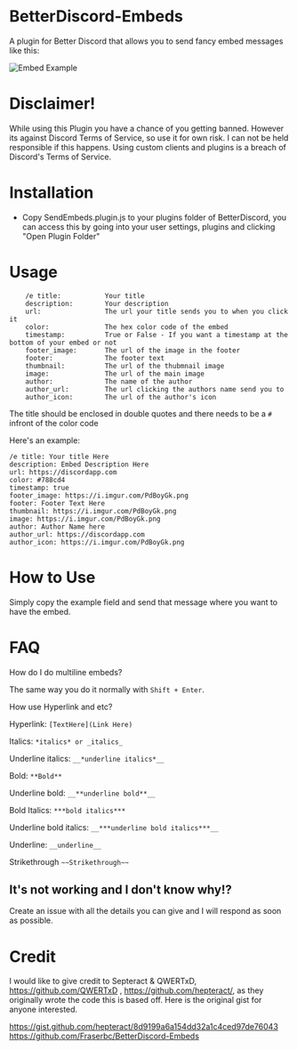 # BetterDiscord-Embeds

A plugin for Better Discord that allows you to send fancy embed messages like this:

![Embed Example](https://i.imgur.com/c1MxITK.png)

# Disclaimer!
While using this Plugin you have a chance of you getting banned.
However its against Discord Terms of Service, so use it for own risk.
I can not be held responsible if this happens. Using custom clients and plugins is a breach of Discord's Terms of Service.

# Installation
* Copy SendEmbeds.plugin.js to your plugins folder of BetterDiscord, you can access this by going into your user settings, plugins and clicking "Open Plugin Folder"

# Usage
```
    /e title:           Your title
    description:        Your description
    url:                The url your title sends you to when you click it
    color:              The hex color code of the embed
    timestamp:          True or False - If you want a timestamp at the bottom of your embed or not
    footer_image:       The url of the image in the footer
    footer:             The footer text
    thumbnail:          The url of the thubmnail image
    image:              The url of the main image
    author:             The name of the author
    author_url:         The url clicking the authors name send you to
    author_icon:        The url of the author's icon
```

The title should be enclosed in double quotes and there needs to be a `#` infront of the color code

Here's an example:

```
/e title: Your title Here
description: Embed Description Here
url: https://discordapp.com
color: #788cd4
timestamp: true
footer_image: https://i.imgur.com/PdBoyGk.png
footer: Footer Text Here
thumbnail: https://i.imgur.com/PdBoyGk.png
image: https://i.imgur.com/PdBoyGk.png
author: Author Name here
author_url: https://discordapp.com
author_icon: https://i.imgur.com/PdBoyGk.png
```
# How to Use
Simply copy the example field and send that message where you want to have the embed.

# FAQ

How do I do multiline embeds?

The same way you do it normally with `Shift + Enter`.

How use Hyperlink and etc?

Hyperlink:
`[TextHere](Link Here)`

Italics:
`*italics* or _italics_`

Underline italics:
`__*underline italics*__`

Bold:
`**Bold**`

Underline bold:
`__**underline bold**__`

Bold Italics:
`***bold italics***`

Underline bold italics:
`__***underline bold italics***__`

Underline:
`__underline__`

Strikethrough
`~~Strikethrough~~`

## It's not working and I don't know why!?

Create an issue with all the details you can give and I will respond as soon as possible.

# Credit

I would like to give credit to Septeract & QWERTxD, https://github.com/QWERTxD , https://github.com/hepteract/, as they originally wrote the code this is based off. Here is the original gist for anyone interested.

https://gist.github.com/hepteract/8d9199a6a154dd32a1c4ced97de76043
https://github.com/Fraserbc/BetterDiscord-Embeds
